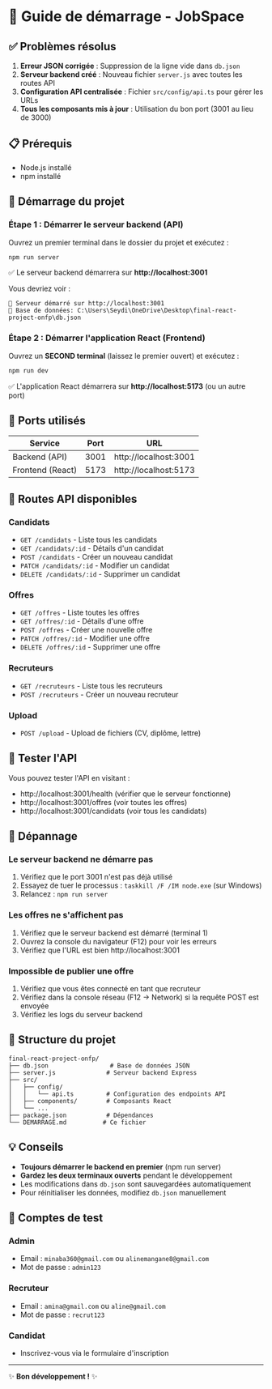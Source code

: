 # 🚀 Guide de démarrage - JobSpace

## ✅ Problèmes résolus

1. **Erreur JSON corrigée** : Suppression de la ligne vide dans `db.json`
2. **Serveur backend créé** : Nouveau fichier `server.js` avec toutes les routes API
3. **Configuration API centralisée** : Fichier `src/config/api.ts` pour gérer les URLs
4. **Tous les composants mis à jour** : Utilisation du bon port (3001 au lieu de 3000)

## 📋 Prérequis

- Node.js installé
- npm installé

## 🎯 Démarrage du projet

### Étape 1 : Démarrer le serveur backend (API)

Ouvrez un premier terminal dans le dossier du projet et exécutez :

```bash
npm run server
```

✅ Le serveur backend démarrera sur **http://localhost:3001**

Vous devriez voir :
```
🚀 Serveur démarré sur http://localhost:3001
📁 Base de données: C:\Users\Seydi\OneDrive\Desktop\final-react-project-onfp\db.json
```

### Étape 2 : Démarrer l'application React (Frontend)

Ouvrez un **SECOND terminal** (laissez le premier ouvert) et exécutez :

```bash
npm run dev
```

✅ L'application React démarrera sur **http://localhost:5173** (ou un autre port)

## 🔧 Ports utilisés

| Service | Port | URL |
|---------|------|-----|
| Backend (API) | 3001 | http://localhost:3001 |
| Frontend (React) | 5173 | http://localhost:5173 |

## 📝 Routes API disponibles

### Candidats
- `GET /candidats` - Liste tous les candidats
- `GET /candidats/:id` - Détails d'un candidat
- `POST /candidats` - Créer un nouveau candidat
- `PATCH /candidats/:id` - Modifier un candidat
- `DELETE /candidats/:id` - Supprimer un candidat

### Offres
- `GET /offres` - Liste toutes les offres
- `GET /offres/:id` - Détails d'une offre
- `POST /offres` - Créer une nouvelle offre
- `PATCH /offres/:id` - Modifier une offre
- `DELETE /offres/:id` - Supprimer une offre

### Recruteurs
- `GET /recruteurs` - Liste tous les recruteurs
- `POST /recruteurs` - Créer un nouveau recruteur

### Upload
- `POST /upload` - Upload de fichiers (CV, diplôme, lettre)

## 🧪 Tester l'API

Vous pouvez tester l'API en visitant :
- http://localhost:3001/health (vérifier que le serveur fonctionne)
- http://localhost:3001/offres (voir toutes les offres)
- http://localhost:3001/candidats (voir tous les candidats)

## 🐛 Dépannage

### Le serveur backend ne démarre pas
1. Vérifiez que le port 3001 n'est pas déjà utilisé
2. Essayez de tuer le processus : `taskkill /F /IM node.exe` (sur Windows)
3. Relancez : `npm run server`

### Les offres ne s'affichent pas
1. Vérifiez que le serveur backend est démarré (terminal 1)
2. Ouvrez la console du navigateur (F12) pour voir les erreurs
3. Vérifiez que l'URL est bien http://localhost:3001

### Impossible de publier une offre
1. Vérifiez que vous êtes connecté en tant que recruteur
2. Vérifiez dans la console réseau (F12 → Network) si la requête POST est envoyée
3. Vérifiez les logs du serveur backend

## 📂 Structure du projet

```
final-react-project-onfp/
├── db.json                 # Base de données JSON
├── server.js              # Serveur backend Express
├── src/
│   ├── config/
│   │   └── api.ts         # Configuration des endpoints API
│   ├── components/        # Composants React
│   └── ...
├── package.json           # Dépendances
└── DEMARRAGE.md          # Ce fichier
```

## 💡 Conseils

- **Toujours démarrer le backend en premier** (npm run server)
- **Gardez les deux terminaux ouverts** pendant le développement
- Les modifications dans `db.json` sont sauvegardées automatiquement
- Pour réinitialiser les données, modifiez `db.json` manuellement

## 🔐 Comptes de test

### Admin
- Email : `minaba360@gmail.com` ou `alinemangane8@gmail.com`
- Mot de passe : `admin123`

### Recruteur
- Email : `amina@gmail.com` ou `aline@gmail.com`
- Mot de passe : `recrut123`

### Candidat
- Inscrivez-vous via le formulaire d'inscription

---

✨ **Bon développement !** ✨
